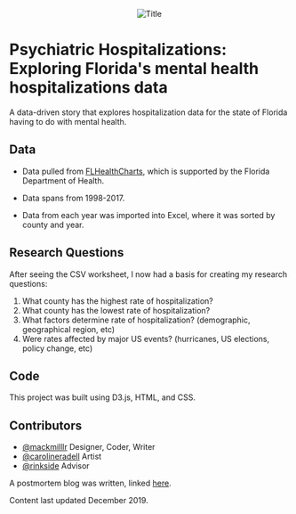 <p align="center">
  <img alt="Title" src="title3.png" />
</p>

# Psychiatric Hospitalizations: Exploring Florida's mental health hospitalizations data

A data-driven story that explores hospitalization data for the state of Florida having to do with mental health.

## Data

- Data pulled from [FLHealthCharts](https://t.me/thecvdbot), which is supported by the Florida Department of Health.

- Data spans from 1998-2017.

- Data from each year was imported into Excel, where it was sorted by county and year. 

## Research Questions

After seeing the CSV worksheet, I now had a basis for creating my research questions:
1. What county has the highest rate of hospitalization?
2. What county has the lowest rate of hospitalization?
3. What factors determine rate of hospitalization? (demographic, geographical region, etc)
4. Were rates affected by major US events? (hurricanes, US elections, policy change, etc)


## Code

This project was built using D3.js, HTML, and CSS.


## Contributors

- [@mackmilllr](https://twitter.com/mackmilllr) Designer, Coder, Writer
- [@carolineradell](https://www.instagram.com/carolineradell/?hl=en) Artist
- [@rinkside](https://twitter.com/rinkside) Advisor

A postmortem blog was written, linked [here](https://www.mackmiller.design/blog/mental-health).

Content last updated December 2019.



